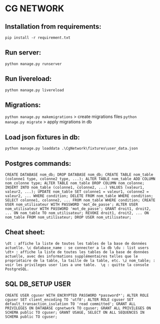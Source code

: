 # CG NETWORK

## Installation from requirements:
`pip install -r requirement.txt`

## Run server:
`python manage.py runserver`

## Run livereload:
`python manage.py livereload`

## Migrations:
`python manage.py makemigrations` > create migrations files
`python manage.py migrate` > apply migrations in db

## Load json fixtures in db:
`python manage.py loaddata .\CgNetwork\fixtures\user_data.json`


## Postgres commands:
`CREATE DATABASE nom_db;
DROP DATABASE nom_db;
CREATE TABLE nom_table (colonne1 type, colonne2 type, ...);
ALTER TABLE nom_table ADD COLUMN nom_colonne type;
ALTER TABLE nom_table DROP COLUMN nom_colonne;
INSERT INTO nom_table (colonne1, colonne2, ...) VALUES (valeur1, valeur2, ...);
UPDATE nom_table SET colonne1 = valeur1, colonne2 = valeur2, ... WHERE condition;
DELETE FROM nom_table WHERE condition;
SELECT colonne1, colonne2, ... FROM nom_table WHERE condition;
CREATE USER nom_utilisateur WITH PASSWORD 'mot_de_passe';
ALTER USER nom_utilisateur WITH PASSWORD 'mot_de_passe';
GRANT droit1, droit2, ... ON nom_table TO nom_utilisateur;
REVOKE droit1, droit2, ... ON nom_table FROM nom_utilisateur;
DROP USER nom_utilisateur;`

## Cheat sheet:
`\dt : affiche la liste de toutes les tables de la base de données actuelle.
\c database_name : se connecter a la db
\du : list users
\dt+ : affiche la liste de toutes les tables de la base de données actuelle, avec des informations supplémentaires telles que le propriétaire de la table, la taille de la table, etc.
\z nom_table; : voir les privileges user lies a une table. 
\q : quitte la console PostgreSQL.`

## SQL DB_SETUP USER
`CREATE USER cguser WITH ENCRYPTED PASSWORD *password*';
ALTER ROLE cguser SET client_encoding TO 'utf8';
ALTER ROLE cguser SET default_transaction_isolation TO 'read committed';
GRANT ALL PRIVILEGES ON DATABASE cgnetwork TO cguser;
GRANT ALL PRIVILEGES ON SCHEMA public TO cguser;
GRANT USAGE, SELECT ON ALL SEQUENCES IN SCHEMA public TO cguser;`
